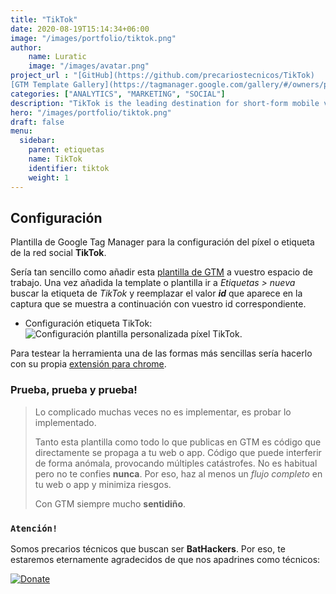 ```yaml
---
title: "TikTok"
date: 2020-08-19T15:14:34+06:00
image: "/images/portfolio/tiktok.png"
author:
    name: Luratic
    image: "/images/avatar.png"
project_url : "[GitHub](https://github.com/precariostecnicos/TikTok)
[GTM Template Gallery](https://tagmanager.google.com/gallery/#/owners/precariostecnicos/templates/TikTok)"
categories: ["ANALYTICS", "MARKETING", "SOCIAL"]
description: "TikTok is the leading destination for short-form mobile video, providing content that is exciting, spontaneous, and genuine."
hero: "/images/portfolio/tiktok.png"
draft: false
menu:
  sidebar:
    parent: etiquetas
    name: TikTok
    identifier: tiktok
    weight: 1
---
```


##   Configuración

Plantilla de Google Tag Manager para la configuración del píxel o etiqueta de la red social **TikTok**.

Sería tan sencillo como añadir esta [plantilla de GTM](https://tagmanager.google.com/gallery/#/owners/precariostecnicos/templates/TikTok) a vuestro espacio de trabajo. Una vez añadida la template o plantilla ir a *Etiquetas > nueva* buscar la etiqueta de *TikTok*  y reemplazar el valor ***id*** que aparece en la captura que se muestra a continuación con vuestro id correspondiente.

- Configuración etiqueta TikTok:
![Configuración plantilla personalizada píxel TikTok](https://user-images.githubusercontent.com/54624019/81506595-bc2f1100-92f7-11ea-9184-9c4791a42249.png).

Para testear la herramienta una de las formas más sencillas sería hacerlo con su propia [extensión para chrome](https://chrome.google.com/webstore/detail/tiktok-pixel-helper/aelgobmabdmlfmiblddjfnjodalhidnn). 

### Prueba, prueba y prueba!
>Lo complicado muchas veces no es implementar, es probar lo implementado. 
>
>Tanto esta plantilla como todo lo que publicas en GTM es código que directamente se propaga a tu web o app. 
Código que puede interferir de forma anómala, provocando múltiples catástrofes. No es habitual pero no te confies **nunca**. Por eso, haz al menos un *flujo completo* en tu web o app y minimiza riesgos. 
>
> Con GTM siempre mucho **sentidiño**.

### ```Atención!```
Somos precarios técnicos que buscan ser **BatHackers**. Por eso, te estaremos eternamente agradecidos de que nos apadrines como técnicos: 

[![Donate](https://img.shields.io/badge/Donate-PayPal-green.svg)](https://www.paypal.com/cgi-bin/webscr?)